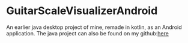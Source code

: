 # GuitarScaleVisualizerAndroid
An earlier java desktop project of mine, remade in kotlin, as an Android application.
The java project can also be found on my github:<a href="https://github.com/darkpanther99/Guitar-Scale-Visualizer" >here</a>

